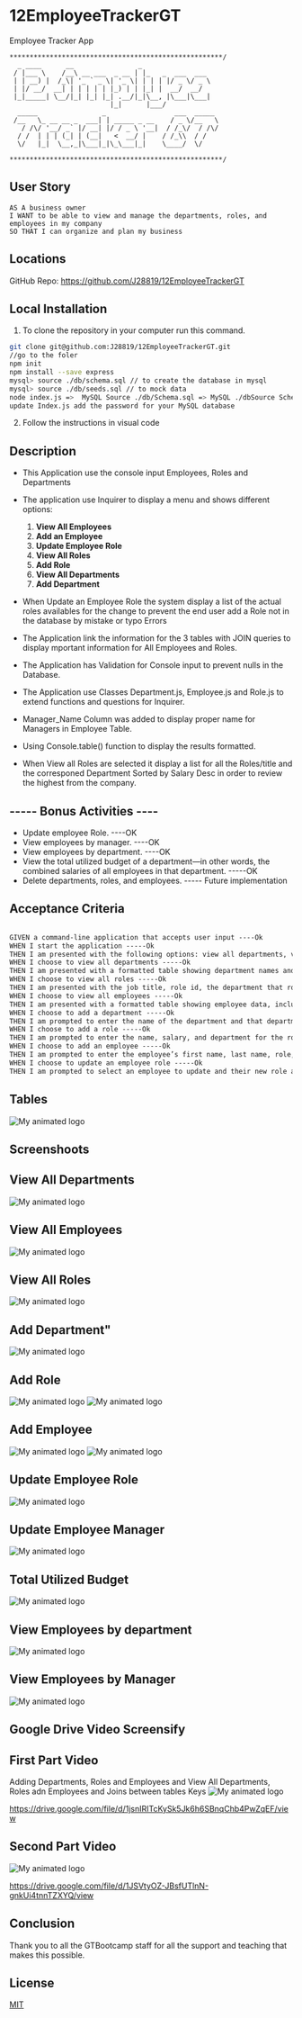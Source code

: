 # 12EmployeeTrackerGT
Employee Tracker App

```
*****************************************************/
  _ ____      __                _                   
 / |___ \    /__\ __ ___  _ __ | |_   _  ___  ___   
 | | __) |  /_\| '_ ` _ \| '_ \| | | | |/ _ \/ _ \  
 | |/ __/  __| | | | | | |_) | | |_| |  __/  __/  
 |_|_____| \__/|_| |_| |_| .__/|_|\__, |\___|\___|  
                         |_|      |___/             
  _____                _                 ___  _____ 
 /__   \_ __ __ _  ___| | _____ _ __    / _ \/__   \
   / /\/ '__/ _` |/ __| |/ / _ \ '__|  / /_\/  / /\/
  / /  | | | (_| | (__|   <  __/ |    / /_\\  / /   
  \/   |_|  \__,_|\___|_|\_\___|_|    \____/  \/    
                                              
*****************************************************/   

```


## User Story
```
AS A business owner
I WANT to be able to view and manage the departments, roles, and employees in my company
SO THAT I can organize and plan my business
```


## Locations 

GitHub Repo: https://github.com/J28819/12EmployeeTrackerGT


## Local Installation

1. To clone the repository in your computer run this command.

```bash
git clone git@github.com:J28819/12EmployeeTrackerGT.git
//go to the foler
npm init
npm install --save express
mysql> source ./db/schema.sql // to create the database in mysql
mysql> source ./db/seeds.sql // to mock data
node index.js =>  MySQL Source ./db/Schema.sql => MySQL ./dbSource Schema.sql
update Index.js add the password for your MySQL database
```

2. Follow the instructions in visual code


## Description

- This Application use the console input Employees, Roles and Departments
- The application use Inquirer to display a menu and shows different options:
    1. **View All Employees**
    2. **Add an Employee**
    3. **Update Employee Role**
    4. **View All Roles**
    5. **Add Role**
    6. **View All Departments**
    7. **Add Department**

- When Update an Employee Role the system display a list of the actual roles availables for the change to prevent the end user add a Role not in the database by mistake or typo Errors
- The Application link the information for the 3 tables with JOIN queries to display mportant information for All Employees and Roles.
- The Application has Validation for Console input to prevent nulls in the Database.
- The Application use Classes Department.js, Employee.js and Role.js to extend functions and questions for Inquirer.
- Manager_Name Column was added to display proper name for Managers in Employee Table.
- Using Console.table() function to display the results formatted.
- When View all Roles are selected it display a list for all the Roles/title and the corresponed Department Sorted by Salary Desc in order to review the highest from the company.


## ----- Bonus Activities ----
- Update employee Role. ----OK
- View employees by manager. ----OK
- View employees by department. ----OK
- View the total utilized budget of a department—in other words, the combined salaries of all employees in that department. -----OK
- Delete departments, roles, and employees. ----- Future implementation


## Acceptance Criteria

```md

GIVEN a command-line application that accepts user input ----Ok
WHEN I start the application -----Ok
THEN I am presented with the following options: view all departments, view all roles, view all employees, add a department, add a role, add an employee, and update an employee role -----Ok
WHEN I choose to view all departments -----Ok
THEN I am presented with a formatted table showing department names and department ids -----Ok
WHEN I choose to view all roles -----Ok
THEN I am presented with the job title, role id, the department that role belongs to, and the salary for that role -----Ok
WHEN I choose to view all employees -----Ok
THEN I am presented with a formatted table showing employee data, including employee ids, first names, last names, job titles, departments, salaries, and managers that the employees report to -----Ok
WHEN I choose to add a department -----Ok
THEN I am prompted to enter the name of the department and that department is added to the database -----Ok
WHEN I choose to add a role -----Ok
THEN I am prompted to enter the name, salary, and department for the role and that role is added to the database -----Ok
WHEN I choose to add an employee -----Ok
THEN I am prompted to enter the employee’s first name, last name, role, and manager, and that employee is added to the database -----Ok
WHEN I choose to update an employee role -----Ok
THEN I am prompted to select an employee to update and their new role and this information is updated in the database -----Ok

```

## Tables

![My animated logo](./public/img/tables.png)

 ## Screenshoots


 ## View All Departments
 ![My animated logo](./public/img/viewalldpt.png)
 
 ## View All Employees
 ![My animated logo](./public/img/viewallemployees.png)
 
 ## View All Roles
 ![My animated logo](./public/img/ViewAllRoles.png)
 
 ## Add Department"
 ![My animated logo](./public/img/AddDepartments.png)
 
 ## Add Role
 ![My animated logo](./public/img/AddRole.png)
 ![My animated logo](./public/img/AddRole2.png)

 ## Add Employee
 ![My animated logo](./public/img/AddEmployee.png)
 ![My animated logo](./public/img/AddEmployee2.png)
 
 ## Update Employee Role
 ![My animated logo](./public/img/UpdateEmployeeRole.png)
 
 ## Update Employee Manager
 ![My animated logo](./public/img/UpdateEmployeeManager.png)
 
 ## Total Utilized Budget
 ![My animated logo](./public/img/TotalBudgetDepartment.png)
 
 ## View Employees by department
 ![My animated logo](./public/img/VEByDepartment.png)
 
 ## View Employees by Manager
 ![My animated logo](./public/img/VEByManager.png)


## Google Drive Video Screensify

## First Part Video
Adding Departments, Roles and Employees and View All Departments, Roles adn Employees and Joins between tables Keys
![My animated logo](./public/img/Demo1stPart.png)

https://drive.google.com/file/d/1jsnIRITcKySk5Jk6h6SBnqChb4PwZqEF/view

## Second Part Video
![My animated logo](./public/img/Demo2ndPart.png)

https://drive.google.com/file/d/1JSVtyOZ-JBsfUTlnN-gnkUi4tnnTZXYQ/view


## Conclusion 

 Thank you to all the GTBootcamp staff for all the support and teaching that makes this possible.


## License
[MIT](https://choosealicense.com/licenses/mit/)


